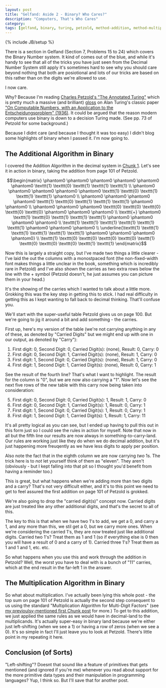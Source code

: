 ```yaml
---
layout: post
title: "Gelfand: Aside 2 - Binary? Who Cares?"
description: "Computers, That's Who Cares"
category: 
tags: [gelfand, binary, turing, petzold, method-addition, method-multiplication]
---
```

{% include JB/setup %}

There is a section in Gelfand (Section 7, Problems 15 to 24) which covers the Binary Number system.  It kind of comes out of the blue, and while it's handy to see that all of the tricks you have just seen from the Decimal Number System still apply it's sometimes hard to see why you should care beyond nothing that both are posiotional and lots of our tricks are based on this rather than on the digits we're allowed to use.

I now care.

Why? Because I'm reading [Charles Petzold's "The Annotated Turing"](https://www.amazon.co.uk/Annotated-Turing-Through-Historic-Computability/dp/0470229055) which is pretty much a massive (and brilliant) [gloss](https://en.wikipedia.org/wiki/Gloss_(annotation)) on Alan Turing's classic paper ["On Computable Numbers, with an Application to the Entscheidungsproblem" (1936)](http://www.turingarchive.org/browse.php/b/12).  It could be argued that the reason modern computers use binary is down to a decision Turing made.  (See pp. 73 of Petzold for some background.)

Because I didnt care (and because I thought it was too easy) I didn't blog some highlights of binary when I passed it.  I'm now going to.

## The Additional Algorithm in Binary
I covered the Addition Algorithm in the decimal system in [Chunk 1](https://andrewharmellaw.github.io/algebra/2016/11/16/gelfands-algebra-chunk-1-fundamentals).  Let's see it in action in binary, taking the addition from page 101 of Petzold.

$$\begin{matrix} \phantom0 \phantom0 \phantom0 \phantom0 \phantom0 \phantom0 \texttt{1} \texttt{0} \texttt{1} \texttt{1} \texttt{1} \\ \phantom0 \phantom0 \phantom0 \phantom0 \phantom0 \texttt{1} \texttt{0} \texttt{1} \texttt{1} \texttt{1} \phantom0 \\ \phantom0 \phantom0 \phantom0 \phantom0 \texttt{1} \texttt{0} \texttt{1} \texttt{1} \texttt{1} \phantom0 \phantom0 \\ \phantom0 \phantom0 \phantom0 \texttt{0} \texttt{0} \texttt{0} \texttt{0} \texttt{0} \phantom0 \phantom0 \phantom0 \\ \texttt{+} \phantom0 \texttt{1} \texttt{0} \texttt{1} \texttt{1} \texttt{1} \phantom0 \phantom0 \phantom0 \phantom0 \\ \texttt{1} \texttt{1} \texttt{1} \texttt{1} \texttt{1} \texttt{1} \phantom0 \phantom0 \phantom0 \\
\underline{\texttt{1} \texttt{1} \texttt{1} \texttt{1} \texttt{1} \texttt{1} \phantom0 \phantom0 \phantom0 \phantom0} \\ \texttt{1} \texttt{0} \texttt{0} \texttt{0} \texttt{0} \texttt{1} \texttt{0} \texttt{0} \texttt{0} \texttt{1} \texttt{1} \end{matrix}$$

Now this is largely a straight copy, but I've made two things a little clearer -  I've laid the out the columns with a monostpaced font (the non-fixed-width font makes things a little unclear in the book, something which is incredibly rare in Petzold) and I've also shown the carries as two extra rows below the line with the $+$ symbol (Petzold doesn't, he just assumes you can picture them in your head.)

It's the showing of the carries which I wanted to talk about a little more.  Grokking this was the key step in getting this to stick.  I had real difficulty in getting this as I kept wanting to fall back to decimal thinking.  That'll confuse you.

We'll start with the super-useful table Petzold gives us on page 100.  But we're going to jig it around a bit and add something - the carries.

First up, here's my version of the table (we're not carrying anything in any of these, as denoted by "Carried Digits" but we might end up with one in our output, as denoted by "Carry"):

 1. First digit: 0, Second Digit: 0, Carried Digit(s): (none), Result: 0, Carry: 0
 2. First digit: 0, Second Digit: 1, Carried Digit(s): (none), Result: 1, Carry: 0
 3. First digit: 1, Second Digit: 0, Carried Digit(s): (none), Result: 1, Carry: 0
 4. First digit: 1, Second Digit: 1, Carried Digit(s): (none), Result: 0, Carry: 1

See the result of the fourth line?  That's what I want to highlight.  The result for the column is "0", but we are now also carrying a "1".  Now let's see the next five rows of the new table with this carry now being taken into consideration:

 5. First digit: 0, Second Digit: 0, Carried Digit(s): 1, Result: 1, Carry: 0
 6. First digit: 0, Second Digit: 1, Carried Digit(s): 1, Result: 0, Carry: 1
 7. First digit: 1, Second Digit: 0, Carried Digit(s): 1, Result: 0, Carry: 1
 8. First digit: 1, Second Digit: 1, Carried Digit(s): 1, Result: 1, Carry: 11

It's all pretty logical as you can see, but I ended up having to pull this out in this form just so I could see the rules in action for myself.  Note that now in all but the fifth line our results are now always in something-to-carry-land.  Our rules are working just like they do when we do decimal addition, but it's just happening more freuqently as we have less digits to apply per position.

Also note the fact that in the eighth column we are now carrying _two_ 1s.  The trick here is to *not* let yourself think of them as "eleven".  They aren't (obviously - but I kept falling into that pit so I thought you'd benefit from having a reminder too.)

This is great, but what happens when we're adding more than two digits and a carry?  That's not very difficult either, and it's to this point we need to get to feel assured the first addition on page 101 of Petzold is grokked.

We're also going to drop the "carried digit(s)" concept now.  Carried digits are just treated like any other additional digits, and that's the secret to all of this.  

The key to this is that when we have two 1's to add, we get a 0, and carry a 1, and any more than this, we stil get a 0, but we carry more ones.  When we're considering the carried 1's, they are _now_ treated just like additional digits.  Carried two 1's? Treat them as 1 and 1 (so if everything else is 0 then you will have a result of 0 and a carry of 1).  Carried three 1's? Treat them as 1 and 1 and 1, etc. etc.

So what happens when you use this and work through the addition in Petzold?  Well, the worst you have to deal with is a bunch of "11" carries, which at the end result in the far-left 1 in the answer.

## The Multiplication Algorithm in Binary
So what about multiplication.  I've actually been lying this whole post - the top sum on page 101 of Petzold is actually the second step consequent to us using the standard "Multiplication Algorithm for Multi-Digit Factors" (see [my previoulsy-mentioned first Chunk post](https://andrewharmellaw.github.io/algebra/2016/11/16/gelfands-algebra-chunk-1-fundamentals) for more.)  To get to this addition, we just applied the same rules as we would have in decimal-land to the multiplicands.  It's actually super-easy in binary land because we're either just left-shifting (when we see a 1) or having a row of zeros (when we see a 0).  It's so simple in fact I'll just leave you to look at Petzold.  There's little point in my repeating it here.

## Conclusion (of Sorts)
"Left-shifting"?  Doesnt that sound like a feature of primitives that gets mentioned (and ignored if you're me) whenever you read about support for the more primitive data types and their manipulation in programming languages?  Yup, I think so.  But I'll save that for another post.
